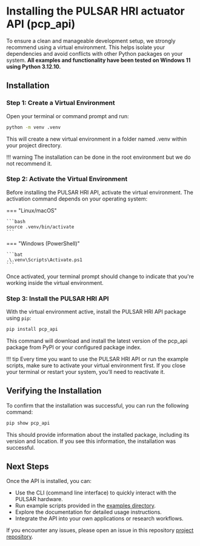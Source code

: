 # Installing the PULSAR HRI actuator API (pcp_api)
To ensure a clean and manageable development setup, we strongly recommend using a virtual environment. This helps isolate your dependencies and avoid conflicts with other Python packages on your system. **All examples and functionality have been tested on Windows 11 using Python 3.12.10.**

## Installation

### Step 1: Create a Virtual Environment
Open your terminal or command prompt and run:

```bash
python -m venv .venv
```
This will create a new virtual environment in a folder named .venv within your project directory.

!!! warning
    The installation can be done in the root environment but we do not recommend it.

### Step 2: Activate the Virtual Environment

Before installing the PULSAR HRI API, activate the virtual environment. The activation command depends on your operating system:

=== "Linux/macOS"

    ```bash
    source .venv/bin/activate
    ```

=== "Windows (PowerShell)"

    ```bat
    .\.venv\Scripts\Activate.ps1
    ```

Once activated, your terminal prompt should change to indicate that you're working inside the virtual environment.

### Step 3: Install the PULSAR HRI API
With the virtual environment active, install the PULSAR HRI API package using `pip`:

```bash
pip install pcp_api
```
This command will download and install the latest version of the pcp_api package from PyPI or your configured package index. 

!!! tip
    Every time you want to use the PULSAR HRI API or run the example scripts, make sure to activate your virtual environment first. If you close your terminal or restart your system, you’ll need to reactivate it.

## Verifying the Installation
To confirm that the installation was successful, you can run the following command:

```bash
pip show pcp_api
```
This should provide information about the installed package, including its version and location. If you see this information, the installation was successful.

## Next Steps

Once the API is installed, you can:

* Use the CLI (command line interface) to quickly interact with the PULSAR hardware.
* Run example scripts provided in the [examples directory](02-R-actuator-control-examples/00-R-examples-overview.md).
* Explore the documentation for detailed usage instructions.
* Integrate the API into your own applications or research workflows.

If you encounter any issues, please open an issue in this repository [project repository](https://github.com/PulsarHRI/pulsarhri.github.io).